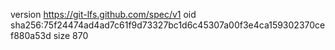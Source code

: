 version https://git-lfs.github.com/spec/v1
oid sha256:75f24474ad4ad7c61f9d73327bc1d6c45307a00f3e4ca159302370cef880a53d
size 870
